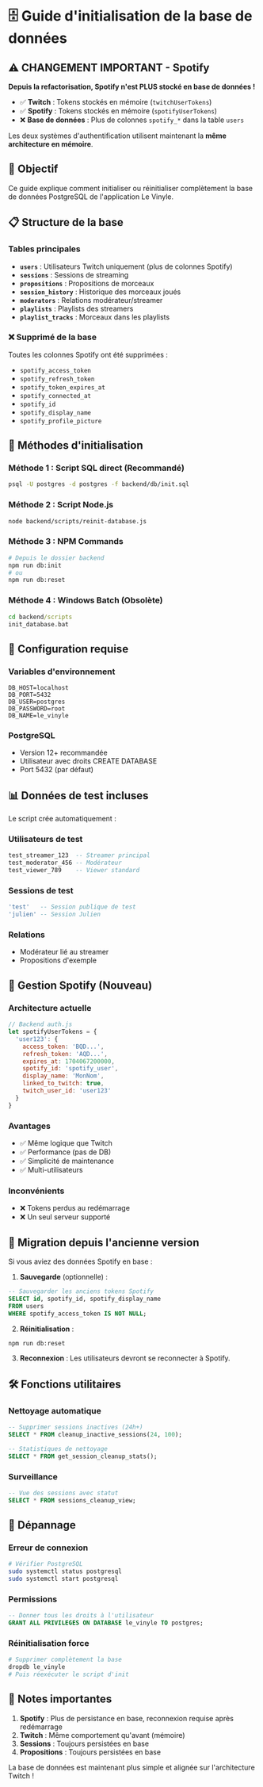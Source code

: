 # 🗄️ Guide d'initialisation de la base de données

## ⚠️ CHANGEMENT IMPORTANT - Spotify

**Depuis la refactorisation, Spotify n'est PLUS stocké en base de données !**

- ✅ **Twitch** : Tokens stockés en mémoire (`twitchUserTokens`)
- ✅ **Spotify** : Tokens stockés en mémoire (`spotifyUserTokens`) 
- ❌ **Base de données** : Plus de colonnes `spotify_*` dans la table `users`

Les deux systèmes d'authentification utilisent maintenant la **même architecture en mémoire**.

## 🎯 Objectif

Ce guide explique comment initialiser ou réinitialiser complètement la base de données PostgreSQL de l'application Le Vinyle.

## 📋 Structure de la base

### Tables principales
- **`users`** : Utilisateurs Twitch uniquement (plus de colonnes Spotify)
- **`sessions`** : Sessions de streaming 
- **`propositions`** : Propositions de morceaux
- **`session_history`** : Historique des morceaux joués
- **`moderators`** : Relations modérateur/streamer
- **`playlists`** : Playlists des streamers
- **`playlist_tracks`** : Morceaux dans les playlists

### ❌ Supprimé de la base
Toutes les colonnes Spotify ont été supprimées :
- `spotify_access_token`
- `spotify_refresh_token` 
- `spotify_token_expires_at`
- `spotify_connected_at`
- `spotify_id`
- `spotify_display_name`
- `spotify_profile_picture`

## 🚀 Méthodes d'initialisation

### Méthode 1 : Script SQL direct (Recommandé)

```bash
psql -U postgres -d postgres -f backend/db/init.sql
```

### Méthode 2 : Script Node.js

```bash
node backend/scripts/reinit-database.js
```

### Méthode 3 : NPM Commands

```bash
# Depuis le dossier backend
npm run db:init
# ou
npm run db:reset
```

### Méthode 4 : Windows Batch (Obsolète)

```cmd
cd backend/scripts
init_database.bat
```

## 🔧 Configuration requise

### Variables d'environnement

```env
DB_HOST=localhost
DB_PORT=5432
DB_USER=postgres
DB_PASSWORD=root
DB_NAME=le_vinyle
```

### PostgreSQL
- Version 12+ recommandée
- Utilisateur avec droits CREATE DATABASE
- Port 5432 (par défaut)

## 📊 Données de test incluses

Le script crée automatiquement :

### Utilisateurs de test
```sql
test_streamer_123  -- Streamer principal
test_moderator_456 -- Modérateur  
test_viewer_789    -- Viewer standard
```

### Sessions de test
```sql
'test'   -- Session publique de test
'julien' -- Session Julien
```

### Relations
- Modérateur lié au streamer
- Propositions d'exemple

## 🎵 Gestion Spotify (Nouveau)

### Architecture actuelle
```javascript
// Backend auth.js
let spotifyUserTokens = {
  'user123': {
    access_token: 'BQD...',
    refresh_token: 'AQD...',
    expires_at: 1704067200000,
    spotify_id: 'spotify_user',
    display_name: 'MonNom',
    linked_to_twitch: true,
    twitch_user_id: 'user123'
  }
}
```

### Avantages
- ✅ Même logique que Twitch
- ✅ Performance (pas de DB)
- ✅ Simplicité de maintenance
- ✅ Multi-utilisateurs

### Inconvénients
- ❌ Tokens perdus au redémarrage
- ❌ Un seul serveur supporté

## 🔄 Migration depuis l'ancienne version

Si vous aviez des données Spotify en base :

1. **Sauvegarde** (optionnelle) :
```sql
-- Sauvegarder les anciens tokens Spotify
SELECT id, spotify_id, spotify_display_name 
FROM users 
WHERE spotify_access_token IS NOT NULL;
```

2. **Réinitialisation** :
```bash
npm run db:reset
```

3. **Reconnexion** :
Les utilisateurs devront se reconnecter à Spotify.

## 🛠️ Fonctions utilitaires

### Nettoyage automatique
```sql
-- Supprimer sessions inactives (24h+)
SELECT * FROM cleanup_inactive_sessions(24, 100);

-- Statistiques de nettoyage
SELECT * FROM get_session_cleanup_stats();
```

### Surveillance
```sql
-- Vue des sessions avec statut
SELECT * FROM sessions_cleanup_view;
```

## 🐛 Dépannage

### Erreur de connexion
```bash
# Vérifier PostgreSQL
sudo systemctl status postgresql
sudo systemctl start postgresql
```

### Permissions
```sql
-- Donner tous les droits à l'utilisateur
GRANT ALL PRIVILEGES ON DATABASE le_vinyle TO postgres;
```

### Réinitialisation force
```bash
# Supprimer complètement la base
dropdb le_vinyle
# Puis réexécuter le script d'init
```

## 📝 Notes importantes

1. **Spotify** : Plus de persistance en base, reconnexion requise après redémarrage
2. **Twitch** : Même comportement qu'avant (mémoire)
3. **Sessions** : Toujours persistées en base
4. **Propositions** : Toujours persistées en base

La base de données est maintenant plus simple et alignée sur l'architecture Twitch ! 